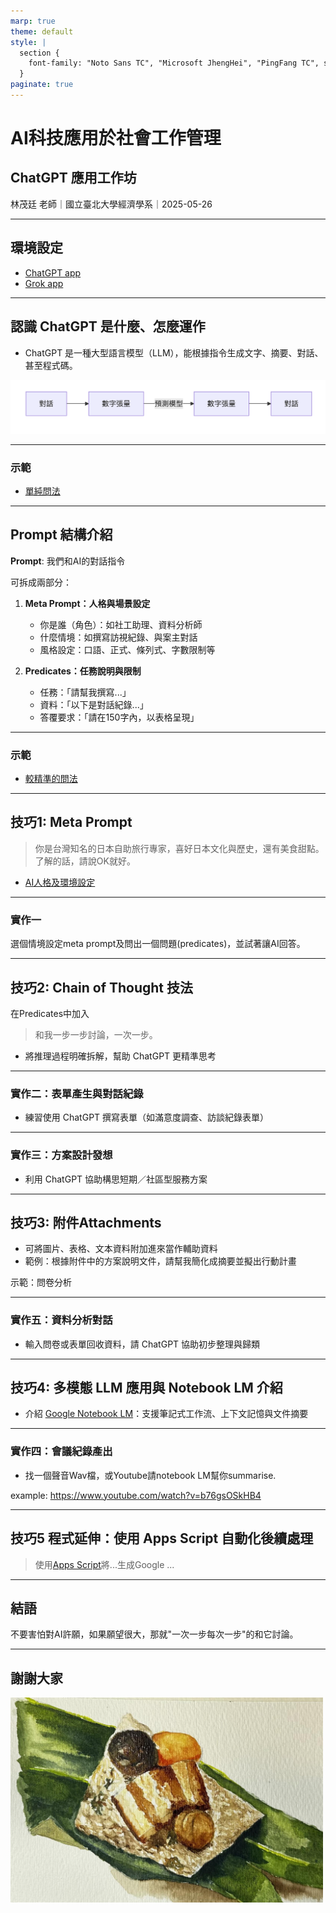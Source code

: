 ```yaml
---
marp: true
theme: default
style: |
  section {
    font-family: "Noto Sans TC", "Microsoft JhengHei", "PingFang TC", sans-serif;
  }
paginate: true
---
```


# AI科技應用於社會工作管理  

## ChatGPT 應用工作坊

林茂廷 老師｜國立臺北大學經濟學系｜2025-05-26

---

## 環境設定

- [ChatGPT app](https://openai.com/chatgpt/download/)
- [Grok app](https://www.grokaidownload.com/)

---

## 認識 ChatGPT 是什麼、怎麼運作

- ChatGPT 是一種大型語言模型（LLM），能根據指令生成文字、摘要、對話、甚至程式碼。


![](../img/2025-05-23-08-06-02.png)

---

### 示範

- [單純問法](https://chatgpt.com/share/682fa775-7120-800e-b101-7b1e8cc4f8af)

---

## Prompt 結構介紹

**Prompt**: 我們和AI的對話指令

可拆成兩部分：

1. **Meta Prompt：人格與場景設定**
   - 你是誰（角色）：如社工助理、資料分析師
   - 什麼情境：如撰寫訪視紀錄、與案主對話
   - 風格設定：口語、正式、條列式、字數限制等

2. **Predicates：任務說明與限制**
   - 任務：「請幫我撰寫...」
   - 資料：「以下是對話紀錄...」
   - 答覆要求：「請在150字內，以表格呈現」

---

### 示範
  
- [較精準的問法](https://chatgpt.com/share/682fa7c5-64e8-800e-82e5-ed827ebece25)

---

## 技巧1: Meta Prompt

> 你是台灣知名的日本自助旅行專家，喜好日本文化與歷史，還有美食甜點。了解的話，請說OK就好。

- [AI人格及環境設定](https://chatgpt.com/share/682fc3f1-7358-800e-8fc4-e935ce44986d)

---

### 實作一

選個情境設定meta prompt及問出一個問題(predicates)，並試著讓AI回答。

---

## 技巧2: Chain of Thought 技法

在Predicates中加入

> 和我一步一步討論，一次一步。

- 將推理過程明確拆解，幫助 ChatGPT 更精準思考

--- 

### 實作二：表單產生與對話紀錄

- 練習使用 ChatGPT 撰寫表單（如滿意度調查、訪談紀錄表單）

---


### 實作三：方案設計發想

- 利用 ChatGPT 協助構思短期／社區型服務方案

---

## 技巧3: 附件Attachments

- 可將圖片、表格、文本資料附加進來當作輔助資料
- 範例：根據附件中的方案說明文件，請幫我簡化成摘要並擬出行動計畫

示範：問卷分析

---


### 實作五：資料分析對話

- 輸入問卷或表單回收資料，請 ChatGPT 協助初步整理與歸類

---

## 技巧4: 多模態 LLM 應用與 Notebook LM 介紹

- 介紹 [Google Notebook LM](https://notebooklm.google/)：支援筆記式工作流、上下文記憶與文件摘要

---

### 實作四：會議紀錄產出

- 找一個聲音Wav檔，或Youtube請notebook LM幫你summarise.

example: <https://www.youtube.com/watch?v=b76gsOSkHB4>

---


## 技巧5 程式延伸：使用 Apps Script 自動化後續處理

> 使用[Apps Script](https://script.google.com/home/)將...生成Google ... 

---

## 結語

不要害怕對AI許願，如果願望很大，那就"一次一步每次一步"的和它討論。

---

## 謝謝大家

<img src="../img/rice-dumpling.jpg" alt="Rice Dumpling" width="500">
